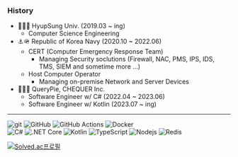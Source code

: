 
### History
- 🏫🧑‍🎓 HyupSung Univ. (2019.03 ~ ing)
  -  Computer Science Engineering
- ⚓️🪖 Republic of Korea Navy (2020.10 ~ 2022.06)
  - CERT (Computer Emergency Response Team)
    - Managing Security soclutions (Firewall, NAC, PMS, IPS, IDS, TMS, SIEM and sometime more ...)
  - Host Computer Operator
    - Managing on-premise Network and Server Devices
- 🏢🧑‍💻 QueryPie, CHEQUER Inc.
  - Software Engineer w/ C# (2022.04 ~ 2023.06)
  - Software Engineer w/ Kotlin (2023.07 ~ ing)

---
![git](https://img.shields.io/badge/git-f03c2d?logo=git&logoColor=white&style=flat)
![GitHub](https://img.shields.io/badge/GitHub-242938?logo=github&logoColor=white&style=flat)
![GitHub Actions](https://img.shields.io/badge/GitHub%20Actions-242938?logo=github-actions&logoColor=2188ff&style=flat)
![Docker](https://img.shields.io/badge/Docker-2496ed?logo=docker&logoColor=white&style=flat)
<br>
![C#](https://img.shields.io/badge/C%23-239120?&logo=c-sharp&logoColor=white)
![.NET Core](https://img.shields.io/badge/-.NET%20Core-512BD4?logo=dotnet&logoColor=white&style=flat)
![Kotlin](https://img.shields.io/badge/Kotlin-7F52FF?logo=kotlin&logoColor=white&style=flat)
![TypeScript](https://img.shields.io/badge/TypeScript-0054FF?logo=typescript&logoColor=white&style=flat)
![Nodejs](https://img.shields.io/badge/Node.js-43853d?logo=node.js&logoColor=white&style=flat)
![Redis](https://img.shields.io/badge/Redis-d82b1f?logo=redis&logoColor=white&style=flat)

[![Solved.ac프로필](http://mazassumnida.wtf/api/mini/generate_badge?boj=a1eng0)](https://solved.ac/a1eng0)


